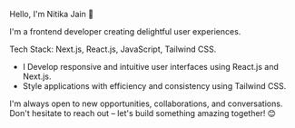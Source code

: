  Hello, I'm Nitika Jain 👋

 I'm a frontend developer creating delightful user experiences.
 
 Tech Stack: Next.js, React.js, JavaScript, Tailwind CSS. 

 - I Develop responsive and intuitive user interfaces using React.js and Next.js.
 - Style applications with efficiency and consistency using Tailwind CSS.


I'm always open to new opportunities, collaborations, and conversations. Don't hesitate to reach out – let's build something amazing together! 😊

<!--
**nitika-jain04/nitika-jain04** is a ✨ _special_ ✨ repository because its `README.md` (this file) appears on your GitHub profile.

Here are some ideas to get you started:

- 🔭 I’m currently working on ...
- 🌱 I’m currently learning ...
- 👯 I’m looking to collaborate on ...
- 🤔 I’m looking for help with ...
- 💬 Ask me about ...
- 📫 How to reach me: ...
- 😄 Pronouns: ...
- ⚡ Fun fact: ...
-->
